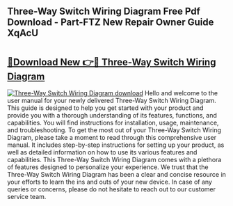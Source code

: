 ## Three-Way Switch Wiring Diagram Free Pdf Download - Part-FTZ New Repair Owner Guide XqAcU

# <h2><a href="http://dfrh96.blite.top/?on=Three-Way+Switch+Wiring+Diagram">🔗Download New 👉🔴 Three-Way Switch Wiring Diagram</a></h2>

[![Three-Way Switch Wiring Diagram download](https://i.imgur.com/lujVjoI.png)](http://dfrh96.blite.top/?on=Three-Way+Switch+Wiring+Diagram)
Hello and welcome to the user manual for your newly delivered Three-Way Switch Wiring Diagram. This guide is designed to help you get started with your product and provide you with a thorough understanding of its features, functions, and capabilities. You will find instructions for installation, usage, maintenance, and troubleshooting. To get the most out of your Three-Way Switch Wiring Diagram, please take a moment to read through this comprehensive user manual. It includes step-by-step instructions for setting up your product, as well as detailed information on how to use its various features and capabilities. This Three-Way Switch Wiring Diagram comes with a plethora of features designed to personalize your experience. We trust that the Three-Way Switch Wiring Diagram has been a clear and concise resource in your efforts to learn the ins and outs of your new device. In case of any queries or concerns, please do not hesitate to reach out to our customer service team.
